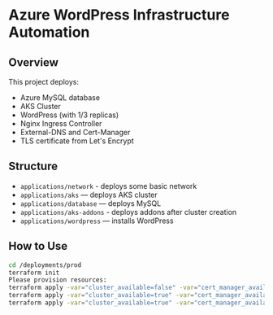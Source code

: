 # Azure WordPress Infrastructure Automation

## Overview
This project deploys:
- Azure MySQL database
- AKS Cluster
- WordPress (with 1/3 replicas)
- Nginx Ingress Controller
- External-DNS and Cert-Manager
- TLS certificate from Let's Encrypt

## Structure

- `applications/network` - deploys some basic network
- `applications/aks` — deploys AKS cluster
- `applications/database` — deploys MySQL
- `applications/aks-addons` - deploys addons after cluster creation
- `applications/wordpress` — installs WordPress

## How to Use
```bash
cd /deployments/prod
terraform init
Please provision resources:
terraform apply -var="cluster_available=false" -var="cert_manager_available=false"
terraform apply -var="cluster_available=true" -var="cert_manager_available=false"
terraform apply -var="cluster_available=true" -var="cert_manager_available=true"


